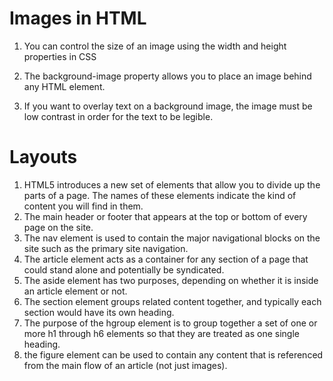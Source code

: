 # Images in HTML

1. You can control the size of an image using the width and height properties in CSS

2. The background-image property allows you to place an image behind any HTML element.

3. If you want to overlay text on a background image, the image must be low contrast in order for the text to be legible.

# Layouts

1. HTML5 introduces a new set of elements that allow you to divide up the parts of a page. The names of these elements indicate the kind of content you will find in them. 
2. The main header or footer that appears at the top or bottom of every page on the site.
3. The nav element is used to contain the major navigational blocks on the site such as the primary site navigation.
4. The article element acts as a container for any section of a page that could stand alone and potentially be syndicated.
5. The aside element has two purposes, depending on whether it is inside an article element or not.
6. The section element groups related content together, and typically each section would have its own heading.
7. The purpose of the hgroup element is to group together a set of one or more h1 through h6 elements so that they are treated as one single heading. 
8. the figure element can be used to contain any content that is referenced from the main flow of an article (not just images). 


